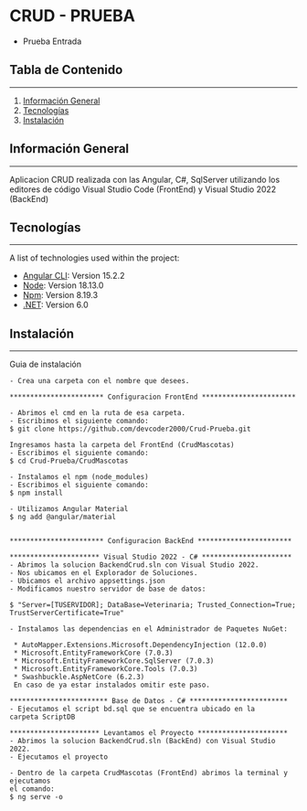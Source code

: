 # CRUD - PRUEBA
* Prueba Entrada
## Tabla de Contenido
***
1. [Información General](#información-general)
2. [Tecnologías](#tecnologías)
3. [Instalación](#instalación)

## Información General
***
Aplicacion CRUD realizada con las Angular, C#, SqlServer utilizando los editores de código Visual Studio Code (FrontEnd) y Visual Studio 2022 (BackEnd)

## Tecnologías
***
A list of technologies used within the project:
* [Angular CLI](https://angular.io/): Version 15.2.2 
* [Node](https://nodejs.org/en/): Version 18.13.0
* [Npm](https://www.npmjs.com/): Version 8.19.3
* [.NET](https://dotnet.microsoft.com/en-us/download/dotnet/6.0): Version 6.0

## Instalación
***
Guia de instalación
```
- Crea una carpeta con el nombre que desees.

*********************** Configuracion FrontEnd ***********************

- Abrimos el cmd en la ruta de esa carpeta.
- Escribimos el siguiente comando:
$ git clone https://github.com/devcoder2000/Crud-Prueba.git

Ingresamos hasta la carpeta del FrontEnd (CrudMascotas)
- Escribimos el siguiente comando:
$ cd Crud-Prueba/CrudMascotas

- Instalamos el npm (node_modules)
- Escribimos el siguiente comando:
$ npm install

- Utilizamos Angular Material
$ ng add @angular/material


*********************** Configuracion BackEnd ***********************

********************** Visual Studio 2022 - C# **********************
- Abrimos la solucion BackendCrud.sln con Visual Studio 2022.
- Nos ubicamos en el Explorador de Soluciones.
- Ubicamos el archivo appsettings.json
- Modificamos nuestro servidor de base de datos:

$ "Server=[TUSERVIDOR]; DataBase=Veterinaria; Trusted_Connection=True; TrustServerCertificate=True"

- Instalamos las dependencias en el Administrador de Paquetes NuGet:

 * AutoMapper.Extensions.Microsoft.DependencyInjection (12.0.0)
 * Microsoft.EntityFrameworkCore (7.0.3)
 * Microsoft.EntityFrameworkCore.SqlServer (7.0.3)
 * Microsoft.EntityFrameworkCore.Tools (7.0.3)
 * Swashbuckle.AspNetCore (6.2.3)
 En caso de ya estar instalados omitir este paso.

************************ Base de Datos - C# ************************
- Ejecutamos el script bd.sql que se encuentra ubicado en la
carpeta ScriptDB

********************** Levantamos el Proyecto **********************
- Abrimos la solucion BackendCrud.sln (BackEnd) con Visual Studio 2022.
- Ejecutamos el proyecto

- Dentro de la carpeta CrudMascotas (FrontEnd) abrimos la terminal y ejecutamos
el comando: 
$ ng serve -o

```